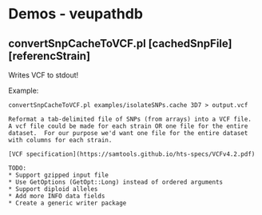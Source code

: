 # Demos - veupathdb


## convertSnpCacheToVCF.pl [cachedSnpFile] [referencStrain]

Writes VCF to stdout!

Example:
```
convertSnpCacheToVCF.pl examples/isolateSNPs.cache 3D7 > output.vcf

Reformat a tab-delimited file of SNPs (from arrays) into a VCF file.
A vcf file could be made for each strain OR one file for the entire dataset.  For our purpose we'd want one file for the entire dataset with columns for each strain.  

[VCF specification](https://samtools.github.io/hts-specs/VCFv4.2.pdf)

TODO:
* Support gzipped input file
* Use GetOptions (GetOpt::Long) instead of ordered arguments
* Support diploid alleles
* Add more INFO data fields
* Create a generic writer package
